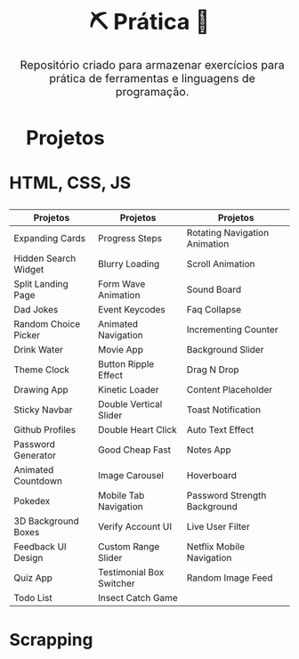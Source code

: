 <h1 style = "font-size: 40px; text-align: center"> ⛏️ Prática 🔨 </h1> 


<p style = "font-size: 20px; text-align: center; margin-left: 10px"> Repositório criado para armazenar exercícios para prática de ferramentas e linguagens de programação. </p>

<h2 style = "font-size: 35px; margin-left: 30px"> Projetos </h2>

<h3 style= "font-size: 30px">HTML, CSS, JS</h3>

Projetos | Projetos | Projetos
--------|--------|--------
Expanding Cards | Progress Steps | Rotating Navigation Animation
Hidden Search Widget | Blurry Loading | Scroll Animation
Split Landing Page | Form Wave Animation | Sound Board
Dad Jokes | Event Keycodes | Faq Collapse
Random Choice Picker | Animated Navigation | Incrementing Counter
Drink Water | Movie App | Background Slider
Theme Clock | Button Ripple Effect | Drag N Drop
Drawing App | Kinetic Loader | Content Placeholder
Sticky Navbar | Double Vertical Slider | Toast Notification
Github Profiles | Double Heart Click | Auto Text Effect
Password Generator | Good Cheap Fast | Notes App
Animated Countdown | Image Carousel | Hoverboard
Pokedex | Mobile Tab Navigation | Password Strength Background
3D Background Boxes | Verify Account UI | Live User Filter
Feedback UI Design | Custom Range Slider | Netflix Mobile Navigation
Quiz App | Testimonial Box Switcher | Random Image Feed
Todo List | Insect Catch Game

<h3 style = "font-size: 30px">Scrapping</h3>
